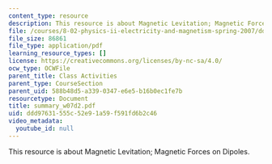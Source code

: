 ```yaml
---
content_type: resource
description: This resource is about Magnetic Levitation; Magnetic Forces on Dipoles.
file: /courses/8-02-physics-ii-electricity-and-magnetism-spring-2007/ddd97631555c52e91a59f591fd6b2c46_summary_w07d2.pdf
file_size: 86861
file_type: application/pdf
learning_resource_types: []
license: https://creativecommons.org/licenses/by-nc-sa/4.0/
ocw_type: OCWFile
parent_title: Class Activities
parent_type: CourseSection
parent_uid: 588b48d5-a339-0347-e6e5-b16b0ec1fe7b
resourcetype: Document
title: summary_w07d2.pdf
uid: ddd97631-555c-52e9-1a59-f591fd6b2c46
video_metadata:
  youtube_id: null
---
```

This resource is about Magnetic Levitation; Magnetic Forces on Dipoles.
